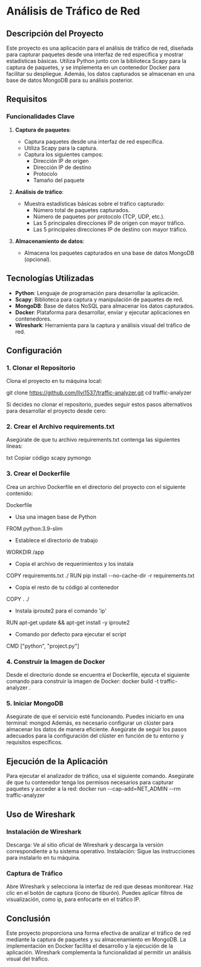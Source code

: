 # Análisis de Tráfico de Red

## Descripción del Proyecto
Este proyecto es una aplicación para el análisis de tráfico de red, diseñada para capturar paquetes desde una interfaz de red específica y mostrar estadísticas básicas. Utiliza Python junto con la biblioteca Scapy para la captura de paquetes, y se implementa en un contenedor Docker para facilitar su despliegue. Además, los datos capturados se almacenan en una base de datos MongoDB para su análisis posterior.

## Requisitos

### Funcionalidades Clave
1. **Captura de paquetes**:
    - Captura paquetes desde una interfaz de red específica.
    - Utiliza Scapy para la captura.
    - Captura los siguientes campos:
        - Dirección IP de origen
        - Dirección IP de destino
        - Protocolo
        - Tamaño del paquete

2. **Análisis de tráfico**:
    - Muestra estadísticas básicas sobre el tráfico capturado:
        - Número total de paquetes capturados.
        - Número de paquetes por protocolo (TCP, UDP, etc.).
        - Las 5 principales direcciones IP de origen con mayor tráfico.
        - Las 5 principales direcciones IP de destino con mayor tráfico.

3. **Almacenamiento de datos**:
    - Almacena los paquetes capturados en una base de datos MongoDB (opcional).

## Tecnologías Utilizadas
- **Python**: Lenguaje de programación para desarrollar la aplicación.
- **Scapy**: Biblioteca para captura y manipulación de paquetes de red.
- **MongoDB**: Base de datos NoSQL para almacenar los datos capturados.
- **Docker**: Plataforma para desarrollar, enviar y ejecutar aplicaciones en contenedores.
- **Wireshark**: Herramienta para la captura y análisis visual del tráfico de red.

## Configuración

### 1. Clonar el Repositorio
Clona el proyecto en tu máquina local:

git clone https://github.com/Ilvi1537/traffic-analyzer.git
cd traffic-analyzer

Si decides no clonar el repositorio, puedes seguir estos pasos alternativos para desarrollar el proyecto desde cero:

### 2. Crear el Archivo requirements.txt

Asegúrate de que tu archivo requirements.txt contenga las siguientes líneas:

txt
Copiar código
scapy
pymongo
### 3. Crear el Dockerfile
Crea un archivo Dockerfile en el directorio del proyecto con el siguiente contenido:

Dockerfile

- Usa una imagen base de Python
  
FROM python:3.9-slim

- Establece el directorio de trabajo
  
WORKDIR /app

- Copia el archivo de requerimientos y los instala
  
COPY requirements.txt ./
RUN pip install --no-cache-dir -r requirements.txt

- Copia el resto de tu código al contenedor
  
COPY . ./

- Instala iproute2 para el comando 'ip'
  
RUN apt-get update && apt-get install -y iproute2

- Comando por defecto para ejecutar el script
  
CMD ["python", "project.py"]

### 4. Construir la Imagen de Docker
Desde el directorio donde se encuentra el Dockerfile, ejecuta el siguiente comando para construir la imagen de Docker:
docker build -t traffic-analyzer .

### 5. Iniciar MongoDB
Asegúrate de que el servicio esté funcionando. Puedes iniciarlo en una terminal:
mongod
Además, es necesario configurar un clúster para almacenar los datos de manera eficiente. Asegúrate de seguir los pasos adecuados para la configuración del clúster en función de tu entorno y requisitos específicos.

## Ejecución de la Aplicación
Para ejecutar el analizador de tráfico, usa el siguiente comando. Asegúrate de que tu contenedor tenga los permisos necesarios para capturar paquetes y acceder a la red:
docker run --cap-add=NET_ADMIN --rm traffic-analyzer

## Uso de Wireshark

### Instalación de Wireshark
Descarga: Ve al sitio oficial de Wireshark y descarga la versión correspondiente a tu sistema operativo.
Instalación: Sigue las instrucciones para instalarlo en tu máquina.

### Captura de Tráfico
Abre Wireshark y selecciona la interfaz de red que deseas monitorear.
Haz clic en el botón de captura (ícono de tiburón).
Puedes aplicar filtros de visualización, como ip, para enfocarte en el tráfico IP.

## Conclusión
Este proyecto proporciona una forma efectiva de analizar el tráfico de red mediante la captura de paquetes y su almacenamiento en MongoDB. La implementación en Docker facilita el desarrollo y la ejecución de la aplicación. Wireshark complementa la funcionalidad al permitir un análisis visual del tráfico.
